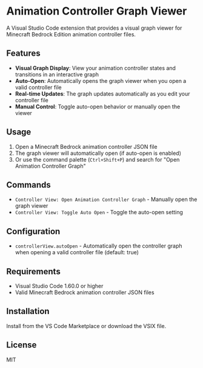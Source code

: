 # Animation Controller Graph Viewer

A Visual Studio Code extension that provides a visual graph viewer for Minecraft Bedrock Edition animation controller files.

## Features

- **Visual Graph Display**: View your animation controller states and transitions in an interactive graph
- **Auto-Open**: Automatically opens the graph viewer when you open a valid controller file
- **Real-time Updates**: The graph updates automatically as you edit your controller file
- **Manual Control**: Toggle auto-open behavior or manually open the viewer

## Usage

1. Open a Minecraft Bedrock animation controller JSON file
2. The graph viewer will automatically open (if auto-open is enabled)
3. Or use the command palette (`Ctrl+Shift+P`) and search for "Open Animation Controller Graph"

## Commands

- `Controller View: Open Animation Controller Graph` - Manually open the graph viewer
- `Controller View: Toggle Auto Open` - Toggle the auto-open setting

## Configuration

- `controllerView.autoOpen` - Automatically open the controller graph when opening a valid controller file (default: true)

## Requirements

- Visual Studio Code 1.60.0 or higher
- Valid Minecraft Bedrock animation controller JSON files

## Installation

Install from the VS Code Marketplace or download the VSIX file.

## License

MIT
